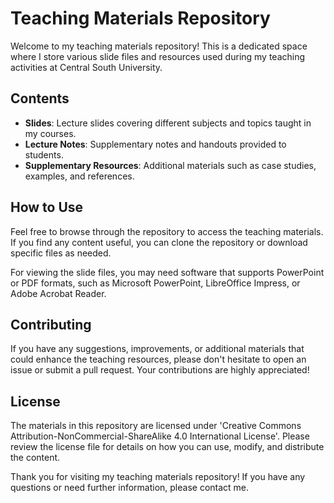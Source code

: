 # Teaching Materials Repository

Welcome to my teaching materials repository! This is a dedicated space where I store various slide files and resources used during my teaching activities at Central South University.

## Contents

- **Slides**: Lecture slides covering different subjects and topics taught in my courses.
- **Lecture Notes**: Supplementary notes and handouts provided to students.
- **Supplementary Resources**: Additional materials such as case studies, examples, and references.

## How to Use

Feel free to browse through the repository to access the teaching materials. If you find any content useful, you can clone the repository or download specific files as needed.

For viewing the slide files, you may need software that supports PowerPoint or PDF formats, such as Microsoft PowerPoint, LibreOffice Impress, or Adobe Acrobat Reader.

## Contributing

If you have any suggestions, improvements, or additional materials that could enhance the teaching resources, please don't hesitate to open an issue or submit a pull request. Your contributions are highly appreciated!

## License

The materials in this repository are licensed under 'Creative Commons Attribution-NonCommercial-ShareAlike 4.0 International License'. Please review the license file for details on how you can use, modify, and distribute the content.

Thank you for visiting my teaching materials repository! If you have any questions or need further information, please contact me.
